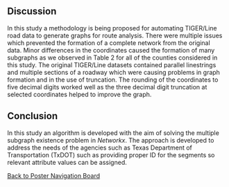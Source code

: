 ## Discussion

In this study a methodology is being proposed for automating TIGER/Line road data to generate graphs for route analysis.  There were multiple issues which prevented the formation of a complete network from the original data.  Minor differences in the coordinates caused the formation of many subgraphs as we observed in Table 2 for all of the counties considered in this study. The original TIGER/Line datasets contained parallel linestrings and multiple sections of a roadway which were causing problems in graph formation and in the use of truncation.  The rounding of the coordinates to five decimal digits worked well as the three decimal digit truncation at selected coordinates helped to improve the graph.



## Conclusion
In this study an algorithm is developed with the aim of solving the multiple subgraph existence problem in *Networkx*. The approach is developed to address the needs of the agencies such as Texas Department of Transportation (TxDOT) such as providing proper ID for the segments so relevant attribute values can be assigned. 



[Back to Poster Navigation Board](./poster_nav.md#Outline)
